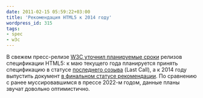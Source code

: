 ```yaml
---
date: 2011-02-15 05:59:22+03:00
title: 'Рекомендация HTML5 к 2014 году'
wordpress_id: 315
tags:
- spec
- w3c
---
```


В свежем пресс-релизе [W3C уточнил планируемые сроки][1] релизов спецификации HTML5: к маю текущего года планируется принять спецификацию в статусе [последнего созыва][2] (Last Call), а к 2014 году выпустить документ [в финальном статусе рекомендации][3]. По сравнению с ранее муссировавшимся в прессе 2022-м годом, данные планы звучат довольно оптимистично.

[1]: http://www.w3.org/2011/02/htmlwg-pr.html.en
[2]: http://ru.wikipedia.org/wiki/Консорциум_Всемирной_паутины#.D0.9F.D1.80.D0.BE.D1.86.D0.B5.D1.81.D1.81_.D1.81.D1.82.D0.B0.D0.BD.D0.B4.D0.B0.D1.80.D1.82.D0.B8.D0.B7.D0.B0.D1.86.D0.B8.D0.B8
[3]: http://ru.wikipedia.org/wiki/Рекомендации_W3C#.D0.A0.D0.B5.D0.BA.D0.BE.D0.BC.D0.B5.D0.BD.D0.B4.D0.B0.D1.86.D0.B8.D1.8F_W3C_.28REC.C2.A0.E2.80.94_W3C_Recommendation.29
